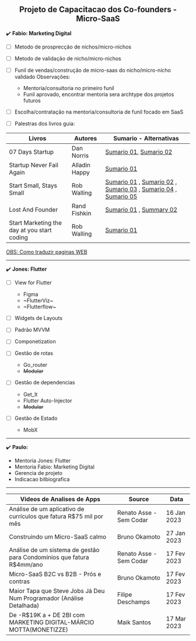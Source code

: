 <h2 align="center">Projeto de Capacitacao dos Co-founders - Micro-SaaS</h2>

:heavy_check_mark: **Fabio: Marketing Digital**

- [ ] Metodo de prosprecção de nichos/micro-nichos

- [ ] Metodo de validação de nicho/micro-nichos

- [ ] Funil de vendas/construção de micro-saas do nicho/micro-nicho validado Observações:
  - Mentoria/consultoria no primeiro funil
  - Funil aprovado, encontrar mentoria sera archtype dos projetos futuros

- [ ] Escolha/contratação na mentoria/consultoria de funil focado em SaaS

- [ ] Palestras dos livros guia:

<div align="center">
  
| Livros | Autores | Sumario - Alternativas |
| ------ | ------ | ------ |
| 07 Days Startup | Dan Norris | [Sumario 01](https://mrgavinbell.com/7-day-startup/), [Sumario 02](https://www.samuelthomasdavies.com/book-summaries/business/the-7-day-startup/) |
| Startup Never Fail Again | Alladin Happy | [Sumario 01](https://startupsventurecapital.com/startup-guide-86d026e68264) |
| Start Small, Stays Small | Rob Walling | [Sumario 01](https://filipesilva.me/notes/start-small-stay-small/) , [Sumario 02](https://github.com/elliotlarson/dev-notes/blob/master/books/start-small-stay-small-a-developers-guide-to-launching-a-startup.md) , [Sumario 03](https://sive.rs/book/StartSmallStaySmall) , [Sumario 04](https://jakobgreenfeld.com/start-walling) , [Sumario 05]() |
| Lost And Founder | Rand Fishkin | [Sumario 01](https://accessorytosuccess.com/blogs/books/lost-and-founder-book-summary-by-rand-fishkin) , [Summary 02](https://waiyancan.com/summary-lost-and-founder-rand-fishkin/)|
| Start Marketing the day at you start coding | Rob Walling | [Sumario 01](https://robwalling.com/2010/10/14/startup-marketing-part-6-why-you-should-start-marketing-the-day-you-start-coding/) |
 
</div>

[OBS: Como traduzir paginas WEB](https://support.google.com/chrome/answer/173424?hl=pt&co=GENIE.Platform%3DDesktop)

----

:heavy_check_mark: **Jones: Flutter**

- [ ] View for Flutter 
  - Figma
  - ~FlutterViz~
  - ~Flutterflow~

- [ ] Widgets de Layouts

- [ ] Padrão MVVM 

- [ ] Componetization 

- [ ] Gestão de rotas 
  - Go_router
  - ~~Modular~~
  

- [ ] Gestão de dependencias 
  - Get_It
  - Flutter Auto-Injector
  - ~~Modular~~

- [ ] Gestão de Estado
  - MobX

----

:heavy_check_mark: **Paulo:**
 - Mentoria Jones: Flutter
 - Mentoria Fabio: Marketing Digital 
 - Gerencia de projeto
 - Indicacao bilbiografica
  
----
<div align="center">

| Videos de Analises de Apps | Source | Data |
| ------ | ------ | ------ |
| Análise de um aplicativo de currículos que fatura R$75 mil por mês | Renato Asse - Sem Codar | 16 Jan 2023 |
| Construindo um Micro-SaaS calmo | Bruno Okamoto | 27 Jan 2023 |
| Análise de um sistema de gestão para Condomínios que fatura R$4mm/ano | Renato Asse - Sem Codar | 17 Fev 2023 |
| Micro-SaaS B2C vs B2B - Prós e contras | Bruno Okamoto | 17 Fev 2023 |
| Maior Tapa que Steve Jobs Já Deu Num Programador (Análise Detalhada) | Filipe Deschamps | 17 Fev 2023 |
| De -R$19K a + DE 2BI com MARKETING DIGITAL-MÁRCIO MOTTA(MONETIZZE)| Maik Santos | 17 Mar 2023 |

</div>
